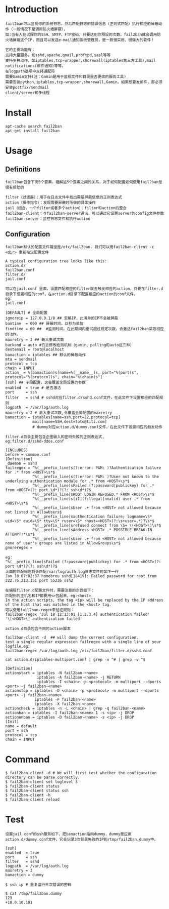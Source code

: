 # Introduction
    fail2ban可以监视你的系统日志，然后匹配日志的错误信息（正则式匹配）执行相应的屏蔽动作（一般情况下是调用防火墙屏蔽），
    如:当有人在试探你的SSH、SMTP、FTP密码，只要达到你预设的次数，fail2ban就会调用防火墙屏蔽这个IP，而且可以发送e-mail通知系统管理员，是一款很实用、很强大的软件！

    它的主要功能有：
    支持大量服务。如sshd,apache,qmail,proftpd,sasl等等
    支持多种动作。如iptables,tcp-wrapper,shorewall(iptables第三方工具),mail notifications(邮件通知)等等。
    在logpath选项中支持通配符
    需要Gamin支持(注：Gamin是用于监视文件和目录是否更改的服务工具)
    需要安装python,iptables,tcp-wrapper,shorewall,Gamin。如果想要发邮件，那必须安装postfix/sendmail
    client/server和多线程

# Install 
    apt-cache search fail2ban
    apt-get install fail2ban

# Usage
## Definitions
    fail2ban包含下面5个要素，理解这5个要素之间的关系，对于如何配置如何使用fail2ban是很有帮助的

    filter（过滤器）：用于在日志文件中找出需要屏蔽信息的正则表达式
    action（操作指令）：发现需要屏蔽时所做的具体操作
    jail（组合，一个filter或者多个action）：filter和action的整合
    fail2ban-client：与fail2ban-server通讯，可以通过它设置server的config文件参数
    fail2ban-server：监控日志文件和执行action

## Configuration
    fail2ban默认的配置文件路径是/etc/fail2ban. 我们可以用fail2ban-client -c <dir> 重新指定配置文件

    A typical configuration tree looks like this:
    action.d/
    fail2ban.conf
    filter.d/
    jail.conf
    
    可以在jail.conf 里面，设置匹配相应的filter就去触发相应的action，只要在filter.d目录下设置相应的conf，在action.d目录下配置相应的action的conf文件。
    eg:
    jail.conf

    [DEFAULT] # 全局配置
    ignoreip = 127.0.0.1/8 ## 忽略IP，此清单的IP不会被屏蔽
    bantime  = 600 ## 屏蔽时间，以秒为单位
    findtime = 60 ##  #监测时间。在此期间内重试超过规定次数，会激活fail2ban采取相应的动作。
    maxretry = 3 ## 最大重试次数
    backend = auto #日志修改检测机制（gamin、polling和auto这三种）
    destemail = root@localhost
    banaction = iptables ## 默认的屏蔽动作
    mta = sendmail
    protocol = tcp
    chain = INPUT
    action_ = %(banaction)s[name=%(__name__)s, port="%(port)s", protocol="%(protocol)s", chain="%(chain)s"]
    [ssh] ## 子段配置，这会覆盖全局设置的参数
    enabled  = true # 是否激活
    port     = ssh
    filter   = sshd # sshd对应filter.d/sshd.conf文件，在此文件下设置相应的匹配规则
    logpath  = /var/log/auth.log
    maxretry = 2 # 最大重试次数,会覆盖全局配置的maxretry
    banaction = iptables[name=ssh,port=22,protocol=tcp]
                mail[name=SSH,dest=toto@titi.com]
                # dummy对应action.d/dummy.conf文件，在此文件下设置相应的触发动作
    
    filter.d目录主要包含企图破入和密码失败的正则表达式,
    eg:filter.d/sshd-ddos.conf 

    [INCLUDES]
    before = common.conf
    [Definition]
    _daemon = sshd
    failregex = ^%(__prefix_line)s(?:error: PAM: )?Authentication failure for .* from <HOST>\s*$
                ^%(__prefix_line)s(?:error: PAM: )?User not known to the underlying authentication module for .* from <HOST>\s*$
                ^%(__prefix_line)sFailed (?:password|publickey) for .* from <HOST>(?: port \d*)?(?: ssh\d*)?$
                ^%(__prefix_line)sROOT LOGIN REFUSED.* FROM <HOST>\s*$
                ^%(__prefix_line)s[iI](?:llegal|nvalid) user .* from <HOST>\s*$
                ^%(__prefix_line)sUser .+ from <HOST> not allowed because not listed in AllowUsers$
                ^%(__prefix_line)sauthentication failure; logname=\S* uid=\S* euid=\S* tty=\S* ruser=\S* rhost=<HOST>(?:\s+user=.*)?\s*$
                ^%(__prefix_line)srefused connect from \S+ \(<HOST>\)\s*$
                ^%(__prefix_line)sAddress <HOST> .* POSSIBLE BREAK-IN ATTEMPT!*\s*$
                ^%(__prefix_line)sUser .+ from <HOST> not allowed because none of user's groups are listed in AllowGroups\s*$
    gnoreregex =

    eg：
    ^%(__prefix_line)sFailed (?:password|publickey) for .* from <HOST>(?: port \d*)?(?: ssh\d*)?$
    上面的匹配规则将会匹配/var/log/auth.log日志文件的如下一行
    Jan 10 07:02:37 homebrou sshd[18419]: Failed password for root from 222.76.213.151 port 55236 ssh2

    在编辑filter.d配置文件时，需要注意的东西如下：
    匹配到的主机名和IP都要用<>包起来，eg:<host>
    In the action scripts, the tag <ip> will be replaced by the IP address of the host that was matched in the <host> tag. 
    可以使用fail2ban-regex来验证规则：
    fail2ban-regex 'Jul 18 12:13:01 [1.2.3.4] authentication failed'     '\[<HOST>\] authentication failed'
    
    action.d目录包含不同的action脚本

    fail2ban-client -d  ## will dump the current configuration. 
    test a single regular expression failregex with a single line of your logfile,eg:
    fail2ban-regex /var/log/auth.log /etc/fail2ban/filter.d/sshd.conf
    
    cat action.d/iptables-multiport.conf | grep -v ^# | grep -v ^$

    [Definition]
    actionstart = iptables -N fail2ban-<name>
                  iptables -A fail2ban-<name> -j RETURN
                  iptables -I <chain> -p <protocol> -m multiport --dports <port> -j fail2ban-<name>
    actionstop = iptables -D <chain> -p <protocol> -m multiport --dports <port> -j fail2ban-<name>
                 iptables -F fail2ban-<name>
                 iptables -X fail2ban-<name>
    actioncheck = iptables -n -L <chain> | grep -q fail2ban-<name>
    actionban = iptables -I fail2ban-<name> 1 -s <ip> -j DROP
    actionunban = iptables -D fail2ban-<name> -s <ip> -j DROP
    [Init]
    name = default
    port = ssh
    protocol = tcp
    chain = INPUT

# Command

    $ fail2ban-client -d # We will first test whether the configuration directory can be parse correctly. 
    $ fail2ban-client set loglevel 3
    $ fail2ban-client status 
    $ fail2ban-client status ssh
    $ fail2ban-client -h 
    $ fail2ban-client reload
    
# Test
    设置jail.conf的ssh服务如下，把banaction指向dummy，dummy是应用action.d/dummy.conf文件，它会记录3次登录失败的IP到/tmp/fail2ban.dummy中。

    [ssh]
    enabled  = true
    port     = ssh
    filter   = sshd
    logpath  = /var/log/auth.log
    maxretry = 3
    banaction = dummy
   
    $ ssh ip # 重复运行三次错误的密码  

    $ cat /tmp/fail2ban.dummy 
    123
    +10.0.10.101
